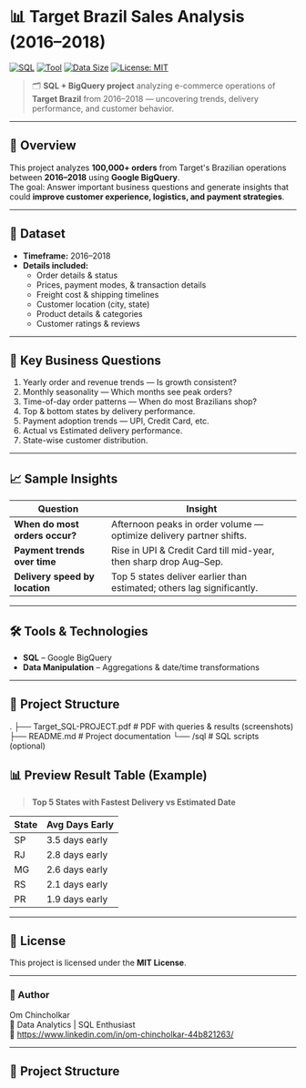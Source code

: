 # 📊 Target Brazil Sales Analysis (2016–2018)  

[![SQL](https://img.shields.io/badge/SQL-BigQuery-blue?logo=google-bigquery)](#)
[![Tool](https://img.shields.io/badge/Tool-Google%20BigQuery-orange?logo=google-cloud)](#)
[![Data Size](https://img.shields.io/badge/Data-100K%20Orders-green)](#)
[![License: MIT](https://img.shields.io/badge/License-MIT-yellow.svg)](LICENSE)

> 🗂 **SQL + BigQuery project** analyzing e-commerce operations of **Target Brazil** from 2016–2018 — uncovering trends, delivery performance, and customer behavior.

---

## 📌 Overview  

This project analyzes **100,000+ orders** from Target's Brazilian operations between **2016–2018** using **Google BigQuery**.  
The goal: Answer important business questions and generate insights that could **improve customer experience, logistics, and payment strategies**.

---

## 📂 Dataset  

- **Timeframe:** 2016–2018  
- **Details included:**
  - Order details & status  
  - Prices, payment modes, & transaction details  
  - Freight cost & shipping timelines  
  - Customer location (city, state)  
  - Product details & categories  
  - Customer ratings & reviews  

---

## 🎯 Key Business Questions  

1. Yearly order and revenue trends — Is growth consistent?  
2. Monthly seasonality — Which months see peak orders?  
3. Time-of-day order patterns — When do most Brazilians shop?  
4. Top & bottom states by delivery performance.  
5. Payment adoption trends — UPI, Credit Card, etc.  
6. Actual vs Estimated delivery performance.  
7. State-wise customer distribution.

---

## 📈 Sample Insights  

| Question | Insight |
|----------|---------|
| **When do most orders occur?** | Afternoon peaks in order volume — optimize delivery partner shifts. |
| **Payment trends over time** | Rise in UPI & Credit Card till mid-year, then sharp drop Aug–Sep. |
| **Delivery speed by location** | Top 5 states deliver earlier than estimated; others lag significantly. |

---

## 🛠 Tools & Technologies  

- **SQL** – Google BigQuery  
- **Data Manipulation** – Aggregations & date/time transformations  

---
## 📄 Project Structure  

.
├── Target_SQL-PROJECT.pdf # PDF with queries & results (screenshots)
├── README.md # Project documentation
└── /sql # SQL scripts (optional)

## 📊 Preview Result Table (Example)  

> **Top 5 States with Fastest Delivery vs Estimated Date**

| State | Avg Days Early |
|-------|---------------|
| SP    | 3.5 days early |
| RJ    | 2.8 days early |
| MG    | 2.6 days early |
| RS    | 2.1 days early |
| PR    | 1.9 days early |

---

## 📜 License  

This project is licensed under the **MIT License**.

---

### 👤 Author  
Om Chincholkar  
💼 Data Analytics | SQL Enthusiast  
🔗 https://www.linkedin.com/in/om-chincholkar-44b821263/  

---

## 📄 Project Structure  

